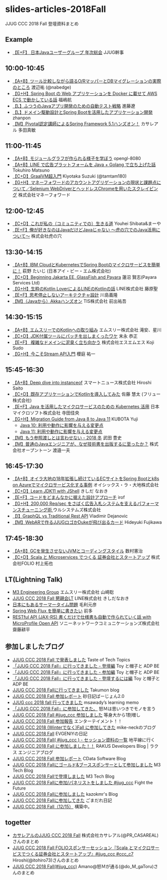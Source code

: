 # slides-articles-2018Fall
JJUG CCC 2018 Fall 登壇資料まとめ

## Example
- [【E+F】 日本Javaユーザーグループ 年次総会](https://www.slideshare.net/jjug/java-2018-98886645) JJUG幹事

## 10:00-10:45
- [【A+B】ツール比較しながら語るO/RマッパーとDBマイグレーションの実際のところ](https://www.slideshare.net/nabedge/ordb) 渡辺祐 (@nabedge)
- [【G+H】Spring Boot の Web アプリケーションを Docker に載せて AWS ECS で動かしている話](https://www.slideshare.net/JSUXDesign/spring-boot-web-docker-aws-ecs) 福嶋航
- [【L】ふつうのJavaアプリ開発のための自動テスト戦略](https://speakerdeck.com/rshindo/jjug-ccc-2018-fall) 進藤遼
- [【L】ドメイン駆動設計とSpring Bootを活用したアプリケーション開発](https://speakerdeck.com/zhanpon/ddd-and-spring-boot) zhanpon
- [【M】Pivotal認定講師によるSpring Framework 5.1ハンズオン！](https://qiita.com/suke_masa/items/44463518fdbbc13e0087) カサレアル 多田真敏


## 11:00-11:45
- [【A+B】モジュールグラフが作られる様子を学ぼう](https://qiita.com/opengl-8080/items/bcac846ba604a86fc4d4) opengl-8080
- [【A+B】LINE で広告プラットフォームを Java + Golang で立ち上げた話](https://www.slideshare.net/linecorp/linejavagolang) Tokuhiro Matsuno
- [【C+D】GraalVM超入門](https://www.slideshare.net/tamrin69/getting-started-graalvm) Kiyotaka Suzuki (@tamtam180)
- [【G+H】マネーフォワードのアカウントアグリゲーションの現状と課題点について／Selenium WebDriverとヘッドレスChromeを用いたスクレイピング](https://speakerdeck.com/tksh_n6o/jjug-2018-fall-mf2) 株式会社マネーフォワード


## 12:00-12:45
- [【C+D】これが私の（コミュニティでの）生きる道](https://speakerdeck.com/yangping0211/jjug-ccc-2018-fall) Youhei Shibata&まーや
- [【E+F】俺が好きなのはJavaだけどJavaじゃない ～虎の穴でのJava活用について～](https://speakerdeck.com/toranoana/an-gahao-kinafalsehajavadakedojavaziyanai-hu-falsexue-defalsejavahuo-yong-nituite) 株式会社虎の穴


## 13:30-14:15
- [【A+B】IBM CloudとKubernetesでSpring Bootのマイクロサービスを簡単に！](https://speakerdeck.com/taijihagino/java-spring-boot-with-kubernetes-on-ibm-cloud) 萩野 たいじ (日本アイ・ビー・エム株式会社)
- [【C+D】Beginning Jakarta EE, GlassFish and Payara](https://www.slideshare.net/khasunuma/beginning-jakartaeeglassfishpayara) 蓮沼 賢志(Payara Services Ltd)
- [【G+H】生粋のKotlin LoverによるLINEのKotlinの話](https://www.slideshare.net/linecorp/kotlin-loverlinekotlin) LINE株式会社 藤原聖
- [【E+F】思考停止しないアーキテクチャ設計](https://www.slideshare.net/kawasima/jjug-ccc-2018-fall) 川島義隆
- [【M】（Javaから）Akkaハンズオン](https://www.slideshare.net/yugolf/akka-handson-with-java-125934401) TIS株式会社 前出祐吾


## 14:30-15:15
- [【A+B】エムスリーでのKotlinへの取り組み](https://speakerdeck.com/m3_engineering/jjug-ccc-2018fall-kotlin-in-m3) エムスリー株式会社 滝安、星川
- [【C+D】JDK付属ツールにパッチを出しまくったワケ](https://www.slideshare.net/YaSuenag/jdk-125949908) 末永 恭正
- [【E+F】 複雑なドメインに泥臭く立ち向かう](https://speakerdeck.com/sukun1899/fu-za-nadomeinnini-chou-kuli-tixiang-kau) 株式会社エスエムエス Koji Sudo
- [【G+H】今こそStream API入門](https://www.slideshare.net/skrb/stream-api-125945709) 櫻庭 祐一

## 15:45-16:30
- [【A+B】Deep dive into instanceof](https://www.slideshare.net/HiroshiSaito1/deep-dive-into-instanceof) スマートニュース株式会社 Hiroshi Saito
- [【C+D】既存アプリケーションでKotlinを導入してみた](https://docs.google.com/presentation/d/1wTm_eSbsM2ihfz27QpSHzuRcCIhcRYKom-Vx_-FfUts/) 佐藤 慧太 (フリュー株式会社)
- [【E+F】Java を活用したマイクロサービスのための Kubernetes 活用](https://www.slideshare.net/tyoshio2002/java-on-kubernetes-on-azure) 日本マイクロソフト株式会社 寺田佳央
- [【G+H】Migration Guide from Java 8 to Java 11](https://www.slideshare.net/YujiKubota/migration-guide-from-java-8-to-java-11-jjug) KUBOTA Yuji
    - [Java 10: 利用や動作に影響を与える変更点](https://gist.github.com/ykubota/3afcfdac5b252bd31ae8c14b54b5d32f)
    - [Java 11: 利用や動作に影響を与える変更点](https://gist.github.com/ykubota/b37a62de579dc92d02c9483974160c67)
- [【M】もう参照渡しとは言わせない - 2018 冬](https://speakerdeck.com/mdstoy/do-not-let-anyone-say-pass-by-reference) 武田 豊史
- [【M】普通のJavaエンジニアが、なぜ技術書を出版するに至ったか？](https://www.slideshare.net/navekazu/java-126056723) 株式会社オープントーン 渡邉一夫


## 16:45-17:30
- [【A+B】オイラ大地の18年拡張し続けているECサイトをSpring Bootとk8s on Azureでマイクロサービス化する事例](https://www.slideshare.net/hiroakikobayashi1806/18ecspring-bootk8s-on-azure) オイシックス・ラ・大地株式会社
- [【C+D】Learn JDK11 with JShell](https://qiita.com/nowokay/items/80e8ccd50f6749846dd6) きしだ なおき
- [【E+F】コードをどまんなかに据えた設計アプローチ](https://speakerdeck.com/irof/kodowodomannakaniju-etashe-ji-apuroti) irof
- [【G+H】200,000 Req/sec をさばく広告入札システムを支えるパフォーマンスチューニング術 ](https://www.slideshare.net/hiroiso/200000-reqsec) ウルシステムズ株式会社
- [【I】GraphQL vs Traditional Rest API](https://www.slideshare.net/VladimirDejanovic2/graphql-vs-traditional-rest-api-geecon-prague-2018) Vladimir Dejanovic
- [【M】WebARで作るJJUGロゴかDukeが飛び出るカード](https://www.slideshare.net/hfujikawa77/webar-duke-126078786) Hideyuki Fujikawa

## 17:45-18:30
- [【A+B】GCを発生させないJVMとコーディングスタイル](https://www.slideshare.net/kenjikazumura/gcjvm) 数村憲治
- [【C+D】Scala と Microservices でつくる 証券会社とスタートアップ](https://speakerdeck.com/mura_mi/folio-in-jjug-ccc-2018-fall) 株式会社FOLIO 村上拓也

## LT(Lightning Talk)

- [M3 Engineering Group](https://speakerdeck.com/m3_engineering/jjug-ccc-2018fall-m3-engineering) エムスリー株式会社 山崎聡
- [JJUG CCC 2018 Fall 懇親会LT](https://www.slideshare.net/linecorp/jjug-ccc-2018-fall-lt) LINE株式会社 きしだなおき
- [日本にもあるサーマータイム問題](https://qiita.com/m_mouri/items/10bd97f0dd38a966bce2) 毛利元彦
- [Spring Web Flux を簡単に書きたい](https://www.slideshare.net/kentaromaeda581/writing-spring-webflux-more-esay-with-kotlin) 前多
- [RESTful API (JAX-RS) 書くだけで仕様書も自動で作られていく話 with MicroProfile Open API](https://www.slideshare.net/KoheiSaito2/restful-api-jaxrs-with-microprofile-open-api) ソニーネットワークコミュニケーションズ株式会社 齋藤耕平

## 参加しましたブログ
- [JJUG CCC 2018 Fall で発表しました](http://acro-engineer.hatenablog.com/entry/2018/12/17/110000) Taste of Tech Topics
- [「JJUG CCC 2018 Fall」に行ってきました - 登壇編](https://mdstoy.hatenablog.com/entry/2018/12/17/001005) Toy と帽子と ADP BE
- [「JJUG CCC 2018 Fall」に行ってきました - 参加編](https://mdstoy.hatenablog.com/entry/2018/12/17/235639) Toy と帽子と ADP BE
- [「JJUG CCC 2018 Fall」に行ってきました - 登壇するには編](https://mdstoy.hatenablog.com/entry/2018/12/19/002732) Toy と帽子と ADP BE
- [JJUG CCC 2018 Fallに行ってきました](https://takumon.com/2018/12/16/) Takumon blog
- [JJUG CCC 2018 Fall 参加レポート](http://sunadiary.hatenablog.com/entry/2018/12/17/003904) 砂日記ばーじょん2.0
- [JJUG ccc 2018 fall 行ってきました](http://msawady.hatenablog.com/entry/2018/12/16/235856) msawady’s learning memo
- [「JJUG CCC 2018 Fall」に参加してきた。](http://do-m-gatoru.hatenablog.com/entry/2018/12/16/021919) 怒Ｍは思いつきでモノを言う
- [JJUG CCC 2018 Fall #jjug_ccc 参加しました](https://alek3.hatenablog.com/entry/2018/12/16/160219) 等身大から1割増し
- [JJUG CCC 2018 Fall 参加報告](http://suzaku-tec.hatenadiary.jp/entry/2018/12/16/145207) エンターテイメント！！
- [JJUG CCC 2018 (Winterでなく)Fall に参加してきた](https://mike-neck.hatenadiary.com/entry/jjug-ccc-2018-fall) mike-neckのブログ
- [JJUG CCC 2018 Fall](http://evgeniy.hatenablog.com/entry/2018/12/17/220233) EVGENIYの日記
- [JJUG CCC 2018 Fall( #jjug_ccc ) - セッション資料の一覧](http://d.hatena.ne.jp/chiheisen/20181215/1544897520) 地平線に行く
- [JJUG CCC 2018 Fall に参加しました！！](http://tech-blog.rakus.co.jp/entry/20181218/it-event/java/jjug) RAKUS Developers Blog | ラクス エンジニアブログ
- [JJUG CCC 2018 Fall 参加レポート](https://www.cdatablog.jp/entry/2018/12/18/175151) CData Software Blog
- [JJUG CCC 2018 Fallにゴールド&ブーススポンサーとして参加しました](https://www.m3tech.blog/entry/jjug-ccc-2018fall) M3 Tech Blog
- [JJUG CCC 2018 Fallで登壇しました](https://www.m3tech.blog/entry/jjug-ccc-2018fall-session) M3 Tech Blog
- [JJUG CCC 2018 Fallに参加/パネリストをしました #jjug_ccc](https://www.sakatakoichi.com/entry/jjugccc2018fall) Fight the Future
- [JJUG CCC 2018 Fallに参加しました](https://kazokmr.hatenablog.com/entry/2018/12/21/212809) kazokmr's Blog
- [JJUG CCC 2018 Fallに参加してきた](https://dhirabayashi.hatenablog.com/entry/2018/12/22/235556) ごまだれ日記
- [JJUG CCC 2018 Fall（12/15）](https://hmatsu47.hatenablog.com/entry/2018/12/23/132740) 構築中。

## togetter
- [カサレアルのJJUG CCC 2018 Fall](https://togetter.com/li/1299277) 株式会社カサレアル(@PR_CASAREAL)さんのまとめ
- [JJUG CCC 2018 Fall FOLIOスポンサーセッション『Scala とマイクロサービスでつくる証券会社とスタートアップ』#jjug_ccc #ccc_c7](https://togetter.com/li/1298910) Hiroshi(@itohiro73)さんのまとめ
- [JJUG CCC 2018 Fall(#jjug_ccc)](https://togetter.com/li/1298723) Amano@怒Ｍが通る(@do_M_gaToru)さんのまとめ

